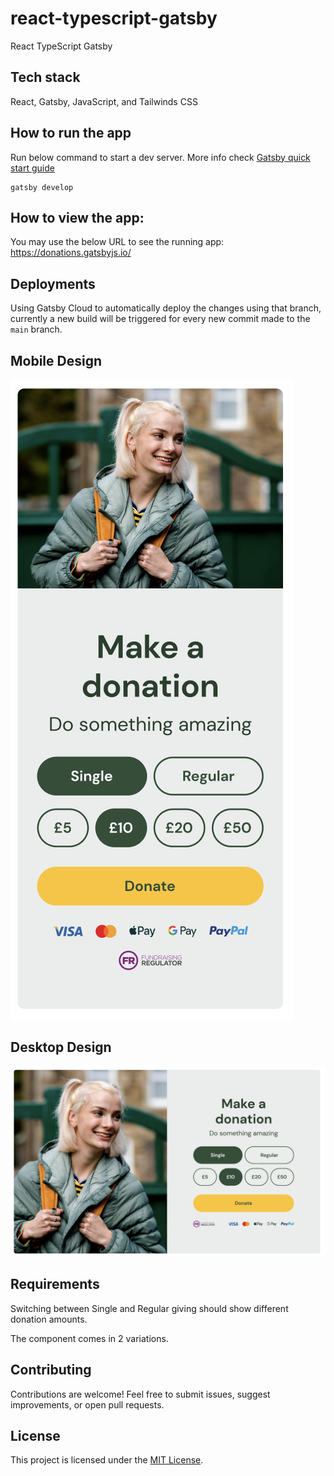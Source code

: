 # react-typescript-gatsby
React TypeScript Gatsby

## Tech stack
React, Gatsby, JavaScript, and Tailwinds CSS

## How to run the app
Run below command to start a dev server.
More info check [Gatsby quick start guide](https://www.gatsbyjs.com/docs/quick-start/)
```
gatsby develop
```
##  How to view the app:
You may use the below URL to see the running app: 
https://donations.gatsbyjs.io/

## Deployments
Using Gatsby Cloud to automatically deploy the changes using that branch, currently a new build will be triggered for every new commit made to the `main` branch.

## Mobile Design

![Mobile Design](designs/mobile.png)

## Desktop Design

![Desktop Design](designs/desktop.png)


## Requirements

Switching between Single and Regular giving should show different donation amounts.

The component comes in 2 variations.

## Contributing

Contributions are welcome! Feel free to submit issues, suggest improvements, or open pull requests.

## License

This project is licensed under the [MIT License](LICENSE).

